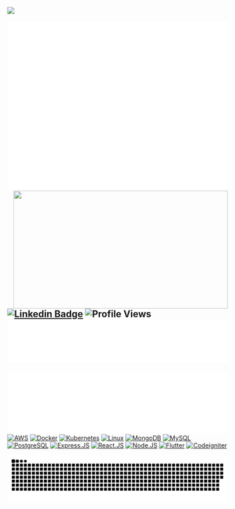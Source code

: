![](https://github.com/halfrost/halfrost/blob/master/icons/header_.png) 

<div>
<img src="https://github.com/0xSabdadev/0xSabdadev/blob/main/github-metrics.svg" >
<img width="490" height="270" src="https://media.giphy.com/media/ZVik7pBtu9dNS/giphy.gif" align=right>
</div>

[![Linkedin Badge](https://img.shields.io/badge/-LinkedIn-blue?style=flat-square&logo=Linkedin&logoColor=white&link=https://www.linkedin.com/in/jasonalhilal/)](https://www.linkedin.com/in/jasonalhilal)
![Profile Views](https://komarev.com/ghpvc/?username=0xSabdadev)
![Contribution](https://github.com/0xSabdadev/0xSabdadev/blob/main/metrics.plugin.achievements.compact.svg)
---
![Metrics](https://github.com/0xSabdadev/0xSabdadev/blob/main/metrics.plugin.languages.indepth.svg)
[![AWS](https://img.shields.io/badge/-AWS-000?&logo=Amazon-AWS&logoColor=F90)](https://aws.amazon.com)
[![Docker](https://img.shields.io/badge/-Docker-000?&logo=Docker)](https://www.docker.com)
[![Kubernetes](https://img.shields.io/badge/-Kubernetes-000?&logo=Kubernetes)](https://www.kubernetes.io)
[![Linux](https://img.shields.io/badge/-Linux-000?&logo=Linux)](https://www.linux.org)
[![MongoDB](https://img.shields.io/badge/-MongoDB-000?&logo=MongoDB)](https://www.mongodb.com)
[![MySQL](https://img.shields.io/badge/-MySQL-000?&logo=MySQL)](https://www.mysql.com)
[![PostgreSQL](https://img.shields.io/badge/-PostgreSQL-000?&logo=postgresql)](https://www.PostgreSQL.com)
[![Express.JS](https://img.shields.io/badge/-Express.JS-000?&logo=Express&logoColor=4FC08D)](https://www.expressjs.com)
[![React.JS](https://img.shields.io/badge/-React.JS-000?&logo=React)](https://www.reactjs.org)
[![Node.JS](https://img.shields.io/badge/-Node.JS-000?&logo=node.js)](https://www.nodejs.org)
[![Flutter](https://img.shields.io/badge/-Flutter-000?&logo=flutter)](https://www.flutter.dev)
[![Codeigniter](https://img.shields.io/badge/-Codeigniter-000?&logo=codeigniter)](https://codeigniter.com/)
<div align="center">
  <img src="https://github.com/0xSabdadev/0xSabdadev/blob/output/github-contribution-grid-snake.svg" >
</div>

